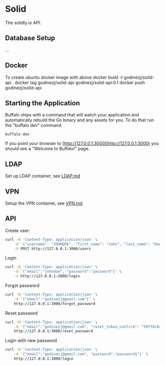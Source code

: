# Solid

The solidly.io API.

## Database Setup

...

## Docker

To create ubuntu docker image with above
docker build -t godinezj/solid-api .
docker tag godinezj/solid-api godinezj/solid-api:0.1
docker push godinezj/solid-api

## Starting the Application

Buffalo ships with a command that will watch your application and automatically rebuild the Go binary and any assets for you. To do that run the "buffalo dev" command:

`buffalo dev`

If you point your browser to [http://127.0.0.1:3000](http://127.0.0.1:3000) you should see a "Welcome to Buffalo!" page.

## LDAP

Set up LDAP container, see [LDAP.md](LDAP.md)

## VPN

Setup the VPN container, see [VPN.md](VPN.md)

## API

Create user:

```bash
curl -H 'Content-Type: application/json' \
    -d '{"username": "JOHNDOE", "first_name": "John", "last_name": "Doe", "email":"jd@example.com", "password":"P@ssw0rd!", "password_confirm":"P@ssw0rd!", "zip": "90210"}' \
    -X POST http://127.0.0.1:3000/users
```

Login

```bash
curl -H 'Content-Type: application/json' \
    -d '{"email":"johndoe", "password":"password"}' \
    -v http://127.0.0.1:3000/login
```

Forgot password

```bash
curl -H 'Content-Type: application/json' \
    -d '{"email":"godinezj@gmail.com"}' \
    http://127.0.0.1:3000/forgot_password
```

Reset password

```bash
curl -H 'Content-Type: application/json' \
    -d '{"email":"godinezj@gmail.com", "reset_token_confirm": "507f6c6c-19ca-48a2-9ca8-30f4901e8345", "password":"password1", "password_confirm":"password1"}' \
    http://127.0.0.1:3000/reset_password
```

Login with new password

```bash
curl -H 'Content-Type: application/json' \
    -d '{"email":"godinezj@gmail.com", "password":"password1"}' \
    http://127.0.0.1:3000/login
```